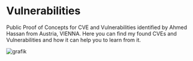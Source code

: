 # Vulnerabilities
Public Proof of Concepts for CVE and Vulnerabilities identified by Ahmed Hassan from Austria, VIENNA. Here you can find my found CVEs and Vulnerabilities and how it can help you to learn from it. 


![grafik](https://github.com/ahmedvienna/Vulnerabilities/assets/80028768/9914e72e-6102-49bc-9761-adf3a0697ace)

